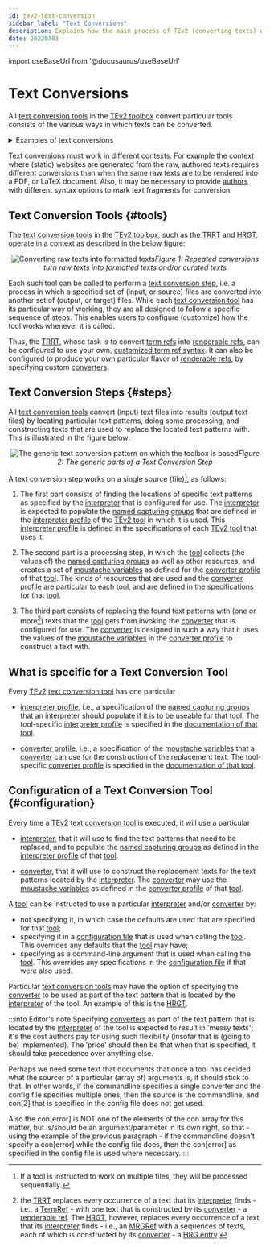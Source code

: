 ```yaml
---
id: tev2-text-conversion
sidebar_label: "Text Conversions"
description: Explains how the main process of TEv2 (converting texts) works.
date: 20220303
---
```


import useBaseUrl from '@docusaurus/useBaseUrl'

# Text Conversions

All [text conversion tools](@) in the [TEv2 toolbox](@) convert particular tools consists of the various ways in which texts can be converted. 

<details>
  <summary>Examples of text conversions</summary>

One example is the conversion of so-called [TermRefs](@) into [renderable refs](@), i.e., the conversion of texts such as this: `[TermRefs](@)`, i.e., the 'raw' texts that [authors](@) write, into "[TermRefs](@)", i.e., a nicely rendered version of that raw text, that has additional properties, in this case that it is **emphasized**, and if you hover your mouse over it, you'll get a popup with the definition of the term.

Another example is the conversion of a so-called [MRGRef](@) into (the body/contents of) a [human readable glossary]. The [MRGRef](@) points to a particular (version) of a [terminology](@), and the text conversion process sees to converting it to (the body/contents of) a [HRG](@). This is how the [TEv2 glossary](/docs/tev2-glossary) was generated.

</details>

Text conversions must work in different contexts. For example the context where (static) websites are generated from the raw, authored texts requires different conversions than when the same raw texts are to be rendered into a PDF, or LaTeX document. Also, it may be necessary to provide [authors](@) with different syntax options to mark text fragments for conversion.

## Text Conversion Tools {#tools}

The [text conversion tools](@) in the [TEv2 toolbox](@), such as the [TRRT](@) and [HRGT](@), operate in a context as described in the below figure:

<p align="center">
<img
  alt="Converting raw texts into formatted texts"
  src={useBaseUrl('images/tev2-overview-without-toolbox.png')}
/><i>Figure 1: Repeated conversions turn raw texts into formatted texts and/or curated texts</i>
</p>

Each such tool can be called to perform a [text conversion step](#steps), i.e. a process in which a specified set of (input, or source) files are converted into another set of (output, or target) files. While each [text conversion tool](@) has its particular way of working, they are all designed to follow a specific sequence of steps. This enables users to configure (customize) how the tool works whenever it is called. 

Thus, the [TRRT](@), whose task is to convert [term refs](@) into [renderable refs](@), can be configured to use your own, [customized term ref syntax](/docs/specs/syntax/term-refs#customize). It can also be configured to produce your own particular flavor of [renderable refs](@), by specifying custom [converters](@).

## Text Conversion Steps {#steps}

All [text conversion tools](@) convert (input) text files into results (output text files) by locating particular text patterns, doing some processing, and constructing texts that are used to replace the located text patterns with. This is illustrated in the figure below:

<p align="center">
<img
  alt="The generic text conversion pattern on which the toolbox is based"
  src={useBaseUrl('images/tev2-text-conversion-pattern.png')}
/><i>Figure 2: The generic parts of a Text Conversion Step</i>
</p>

A text conversion step works on a single source (file)[^1], as follows:

[^1]: If a tool is instructed to work on multiple files, they will be processed sequentially.

1. The first part consists of finding the locations of specific text patterns as specified by the [interpreter](@) that is configured for use. The [interpreter](@) is expected to populate the [named capturing groups](@) that are defined in the [interpreter profile](@) of the [TEv2 tool](@) in which it is used. This [interpreter profile](@) is defined in the specifications of each [TEv2 tool](@) that uses it.

2. The second part is a processing step, in which the [tool](tev2-tool@) collects (the values of) the [named capturing groups](@) as well as other resources, and creates a set of [moustache variables](@) as defined for the [converter profile](@) of that [tool](tev2-tool@). The kinds of resources that are used and the [converter profile](@) are particular to each [tool](tev2-tool@), and are defined in the specifications for that [tool](tev2-tool@).

3. The third part consists of replacing the found text patterns with (one or more[^2]) texts that the [tool](tev2-tool@) gets from invoking the [converter](@) that is configured for use. The [converter](@) is designed in such a way that it uses the values of the [moustache variables](@) in the [converter profile](@) to construct a text with. 

[^2]: the [TRRT](@) replaces every occurrence of a text that its [interpreter](@) finds - i.e., a [TermRef](@) - with one text that is constructed by its [converter](@) - a [renderable ref](@). The [HRGT](@), however, replaces every occurrence of a text that its [interpreter](@) finds - i.e., an [MRGRef](@) with a sequences of texts, each of which is constructed by its [converter](@) - a [HRG entry](@).

## What is specific for a Text Conversion Tool

Every [TEv2](@) [text conversion tool](@) has one particular

- [interpreter profile](@), i.e., a specification of the [named capturing groups](@) that an [interpreter](@) should populate if it is to be useable for that tool. The tool-specific [interpreter profile](@) is specified in the [documentation of that tool](toolbox@).

- [converter profile](@), i.e., a specification of the [moustache variables](@) that a [converter](@) can use for the construction of the replacement text. The tool-specific [converter profile](@) is specified in the [documentation of that tool](toolbox@).

## Configuration of a Text Conversion Tool {#configuration}

Every time a [TEv2](@) [text conversion tool](@) is executed, it will use a particular

- [interpreter](@), that it will use to find the text patterns that need to be replaced, and to populate the [named capturing groups](@) as defined in the [interpreter profile](@) of that [tool](tev2-tool@).

- [converter](@), that it will use to construct the replacement texts for the text patterns located by the [interpreter](@). The [converter](@) may use the [moustache variables](@) as defined in the [converter profile](@) of that [tool](tev2-tool@).

A [tool](tev2-tool@) can be instructed to use a particular [interpreter](@) and/or [converter](@) by:

- not specifying it, in which case the defaults are used that are specified for that [tool](tev2-tool@);
- specifying it in a [configuration file](/docs/specs/files/configuration-file) that is used when calling the [tool](tev2-tool@). This overrides any defaults that the [tool](tev2-tool@) may have;
- specifying as a command-line argument that is used when calling the [tool](tev2-tool@). This overrides any specifications in the [configuration file](/docs/specs/files/configuration-file) if that were also used.

Particular [text conversion tools](@) may have the option of specifying the [converter](@) to be used as part of the text pattern that is located by the [interpreter](@) of the tool. An example of this is the [HRGT](@).

:::info Editor's note
Specifying [converters](@) as part of the text pattern that is located by the [interpreter](@) of the tool is expected to result in 'messy texts'; it's the cost authors pay for using such flexibility (insofar that is (going to be) implemented). The 'price' should then be that when that is specified, it should take precedence over anything else.

Perhaps we need some text that documents that once a tool has decided what the sourcer of a particular (array of) arguments is, it should stick to that. In other words, if the commandline specifies a single converter and the config file specifies multiple ones, then the source is the commandline, and con[2] that is specified in the config file does not get used.

Also the con[error] is NOT one of the elements of the con array for this matter, but is/should be an argument/parameter in its own right, so that - using the example of the previous paragraph - if the commandline doesn't specify a con[error] while the config file does, then the con[error] as specified in the config file is used where necessary.
:::